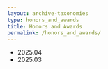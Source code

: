 ```yaml
---
layout: archive-taxonomies
type: honors_and_awards
title: Honors and Awards
permalink: /honors_and_awards/
---
```


- 2025.04
- 2025.03

